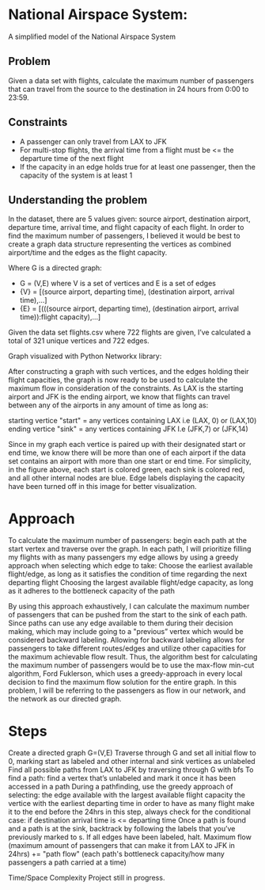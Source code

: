 # National Airspace System:
A simplified model of the National Airspace System

## Problem ##
Given a data set with flights, calculate the maximum number of passengers that can travel from the source to the destination in 24 hours from 0:00 to 23:59.

## Constraints ##
- A passenger can only travel from LAX to JFK
- For multi-stop flights, the arrival time from a flight must be <= the departure time of the next flight
- If the capacity in an edge holds true for at least one passenger, then the capacity of the system is at least 1

## Understanding the problem ##
In the dataset, there are 5 values given: source airport, destination airport, departure time, arrival time, and flight capacity of each flight. In order to find the maximum number of passengers, I believed it would be best to create a graph data structure representing the vertices as combined airport/time and the edges as the flight capacity.

Where G is a directed graph:
- G = (V,E) where V is a set of vertices and E is a set of edges
- {V} = [(source airport, departing time), (destination airport, arrival time),...]
- {E} = [(((source airport, departing time), (destination airport, arrival time)):flight capacity),...]

Given the data set flights.csv where 722 flights are given, I’ve calculated a total of 321 unique vertices and 722 edges.

Graph visualized with Python Networkx library:





After constructing a graph with such vertices, and the edges holding their flight capacities, the graph is now ready to be used to calculate the maximum flow in consideration of the constraints. As LAX is the starting airport and JFK is the ending airport, we know that flights can travel between any of the airports in any amount of time as long as:

starting vertice "start" = any vertices containing LAX
i.e (LAX, 0) or (LAX,10)
ending vertice "sink" = any vertices containing JFK
I.e (JFK,7) or (JFK,14)

Since in my graph each vertice is paired up with their designated start or end time, we know there will be more than one of each airport if the data set contains an airport with more than one start or end time. For simplicity, in the figure above, each start is colored green, each sink is colored red, and all other internal nodes are blue. Edge labels displaying the capacity have been turned off in this image for better visualization.

# Approach
To calculate the maximum number of passengers: begin each path at the start vertex and traverse over the graph. In each path,  I will prioritize filling my flights with as many passengers my edge allows by using a greedy approach when selecting which edge to take:
Choose the earliest available flight/edge, as long as it satisfies the condition of time regarding the next departing flight
Choosing the largest available flight/edge capacity, as long as it adheres to the bottleneck capacity of the path 

By using this approach exhaustively, I can calculate the maximum number of passengers that can be pushed from the start to the sink of each path. Since paths can use any edge available to them during their decision making, which may include going to a "previous” vertex which would be considered backward labeling. Allowing for backward labeling allows for passengers to take different routes/edges and utilize other capacities for the maximum achievable flow result. Thus, the algorithm best for calculating the maximum number of passengers would be to use the max-flow min-cut algorithm, Ford Fuklerson, which uses a greedy-approach in every local decision to find the maximum flow solution for the entire graph. In this problem, I will be referring to the passengers as flow in our network, and the network as our directed graph.

# Steps
Create a directed graph G=(V,E)
Traverse through G and set all initial flow to 0, marking start as labeled and other internal and sink vertices as unlabeled 
Find all possible paths from LAX to JFK by traversing through G with bfs
To find a path: find a vertex that’s unlabeled and mark it once it has been accessed in a path
During a pathfinding, use the greedy approach of selecting:
the edge available with the largest available flight capacity
the vertice with the earliest departing time in order to have as many flight make it to the end before the 24hrs
in this step, always check for the conditional case: if destination arrival time is <= departing time
Once a path is found and a path is at the sink, backtrack by following the labels that you’ve previously marked to s. 
If all edges have been labeled, halt.
Maximum flow (maximum amount of passengers that can make it from LAX to JFK in 24hrs) += "path flow" (each path's bottleneck capacity/how many passengers a path carried at a time)

Time/Space Complexity
Project still in progress.  

